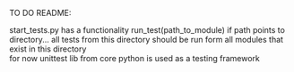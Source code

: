TO DO README:

start_tests.py  has a functionality run_test(path_to_module) 
if path points to directory...
all tests from this directory should be run form all modules that exist in this directory
\
for now unittest lib from core python is used as a testing framework